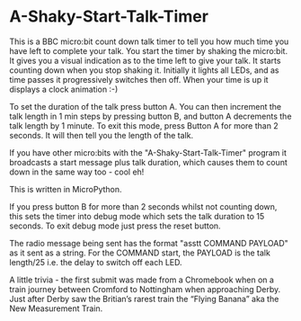 # A-Shaky-Start-Talk-Timer

This is a BBC micro:bit count down talk timer to tell you how much time you have left to complete your talk. You start the timer by shaking the micro:bit. It gives you a visual indication as to the time left to give your talk. It starts counting down when you stop shaking it. Initially it lights all LEDs, and as time passes it progressively switches then off. When your time is up it displays a clock animation :-)  

To set the duration of the talk press button A.  You can then increment the talk length in 1 min steps by pressing button B, and button A decrements the talk length by 1 minute. To exit this mode, press Button A for more than 2 seconds. It will then tell you the length of the talk.

If you have other micro:bits with the "A-Shaky-Start-Talk-Timer" program it broadcasts a start message plus talk duration, which causes them to count down in the same way too - cool eh!

This is written in MicroPython.

If you press button B for more than 2 seconds whilst not counting down, this sets the timer into debug mode which sets the talk duration to 15 seconds. To exit debug mode just press the reset button.

The radio message being sent has the format "asstt COMMAND PAYLOAD" as it sent as a string. For the COMMAND start, the PAYLOAD is the talk length/25 i.e. the delay to switch off each LED.

A little trivia - the first submit was made from a Chromebook when on a train journey between Cromford to Nottingham when approaching Derby. Just after Derby saw the Britian’s rarest train the “Flying Banana” aka the New Measurement Train.




